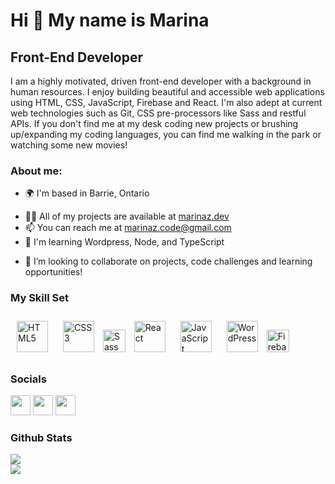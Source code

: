 Hi 👋 My name is Marina
===================================

Front-End Developer
-----------------------

I am a highly motivated, driven front-end developer with a background in human resources. I enjoy building beautiful and accessible web applications using HTML, CSS, JavaScript, Firebase and React. I'm also adept at current web technologies such as Git, CSS pre-processors like Sass and restful APIs. If you don't find me at my desk coding new projects or brushing up/expanding my coding languages, you can find me walking in the park or watching some new movies!


### About me: 
- 🌍 I'm based in Barrie, Ontario
* 👨‍💻 All of my projects are available at [marinaz.dev](https://marinaz.dev/)
* 📫 You can reach me at [marinaz.code@gmail.com](mailto:marinaz.code@gmail.com)
* 🧠 I'm learning Wordpress, Node, and TypeScript
- 👯 I’m looking to collaborate on projects, code challenges and learning opportunities!


### My Skill Set 
<div align="left">
  <a href="https://en.wikipedia.org/wiki/HTML5" target="_blank"><img style="margin: 10px" src="https://profilinator.rishav.dev/skills-assets/html5-original-wordmark.svg" alt="HTML5" height="50" /></a>  
  <a href="https://www.w3schools.com/css/" target="_blank"><img style="margin: 10px" src="https://profilinator.rishav.dev/skills-assets/css3-original-wordmark.svg" alt="CSS3" height="50" /></a>  
  <a href="https://sass-lang.com/" target="_blank" rel="noreferrer"><img src="https://raw.githubusercontent.com/danielcranney/readme-generator/main/public/icons/skills/sass-colored.svg" width="36" height="36" alt="Sass" /></a>
<a href="https://reactjs.org/" target="_blank"><img style="margin: 10px" src="https://profilinator.rishav.dev/skills-assets/react-original-wordmark.svg" alt="React" height="50" /></a> 
<a href="https://www.javascript.com/" target="_blank"><img style="margin: 10px" src="https://profilinator.rishav.dev/skills-assets/javascript-original.svg" alt="JavaScript" height="50" /></a>  
<a href="https://wordpress.com/" target="_blank"><img style="margin: 10px" src="https://profilinator.rishav.dev/skills-assets/wordpress.png" alt="WordPress" height="50" /></a>  
 <a href="https://firebase.google.com/" target="_blank" rel="noreferrer"><img src="https://raw.githubusercontent.com/danielcranney/readme-generator/main/public/icons/skills/firebase-colored.svg" width="36" height="36" alt="Firebase" /></a>
</div>

### Socials

<p align="left">
                          
<a href="https://www.github.com/mzubtsova" target="_blank" rel="noreferrer"><img src="https://raw.githubusercontent.com/danielcranney/readme-generator/main/public/icons/socials/github.svg" width="32" height="32" /></a> <a href="http://www.facebook.com/marina.zubtsova.7" target="_blank" rel="noreferrer"><img src="https://raw.githubusercontent.com/danielcranney/readme-generator/main/public/icons/socials/facebook.svg" width="32" height="32" /></a> <a href="https://www.linkedin.com/in/marina-zubtsova-98956a205/" target="_blank" rel="noreferrer"><img src="https://raw.githubusercontent.com/danielcranney/readme-generator/main/public/icons/socials/linkedin.svg" width="32" height="32" /></a></p>

### Github Stats  
<div align="left"><img src="https://github-readme-stats.vercel.app/api?username=mzubtsova&show_icons=true&count_private=true&hide_border=true" align="center" /></div>  

<img src="https://github-readme-stats.vercel.app/api/top-langs/?username=mzubtsova&hide_border=true&layout=compact" align="left" /> 






